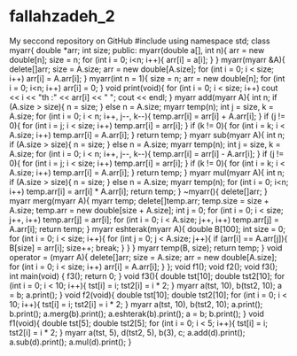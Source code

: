 # fallahzadeh_2
My seccond repository on GitHub 
#include <iostream>
using namespace std;
class myarr{
	double *arr;
	int size;
public:
	myarr(double a[], int n){
		arr = new double[n];
		size = n;
		for (int i = 0; i<n; i++){
			arr[i] = a[i];
		}
	}
	myarr(myarr &A){
		delete[]arr;
		size = A.size;
		arr = new double[A.size];
		for (int i = 0; i < size; i++)
			arr[i] = A.arr[i];
	}
	myarr(int n = 1){
		size = n;
		arr = new double[n];
		for (int i = 0; i<n; i++)
			arr[i] = 0;
	}
	void print(void){
		for (int i = 0; i < size; i++)
			cout << i << "th :" << arr[i] << " ";
		cout << endl;
	}
	myarr add(myarr A){
		int n;
		if (A.size > size){
			n = size;
		}
		else n = A.size;
		myarr temp(n);
		int j = size, k = A.size;
		for (int i = 0; i < n; i++, j--, k--){
			temp.arr[i] = arr[i] + A.arr[i];
		}
		if (j != 0){
			for (int i = j; i < size; i++)
				temp.arr[i] = arr[i];
		}
		if (k != 0){
			for (int i = k; i < A.size; i++)
				temp.arr[i] = A.arr[i];
		}
		return temp;
	}
	myarr sub(myarr A){
		int n;
		if (A.size > size){
			n = size;
		}
		else n = A.size;
		myarr temp(n);
		int j = size, k = A.size;
		for (int i = 0; i < n; i++, j--, k--){
			temp.arr[i] = arr[i] - A.arr[i];
		}
		if (j != 0){
			for (int i = j; i < size; i++)
				temp.arr[i] = arr[i];
		}
		if (k != 0){
			for (int i = k; i < A.size; i++)
				temp.arr[i] = A.arr[i];
		}
		return temp;
	}
	myarr mul(myarr A){
		int n;
		if (A.size > size){
			n = size;
		}
		else n = A.size;
		myarr temp(n);
		for (int i = 0; i<n; i++)
			temp.arr[i] = arr[i] * A.arr[i];
		return temp;
	}
	~myarr(){
		delete[]arr;
	}
	myarr merg(myarr A){
		myarr temp;
		delete[]temp.arr;
		temp.size = size + A.size;
		temp.arr = new double[size + A.size];
		int j = 0;
		for (int i = 0; i < size; j++, i++)
			temp.arr[j] = arr[i];
		for (int i = 0; i < A.size; j++, i++)
			temp.arr[j] = A.arr[i];
		return temp;
	}
	myarr eshterak(myarr A){
		double B[100];
		int size = 0;
		for (int i = 0; i < size; i++){
			for (int j = 0; j < A.size; j++){
				if (arr[i] == A.arr[j]){
					B[size] = arr[i];
					size++;
					break;
				}
			}
		}
		myarr temp(B, size);
		return temp;
	}
	void operator = (myarr A){
		delete[]arr;
		size = A.size;
		arr = new double[A.size];
		for (int i = 0; i < size; i++)
			arr[i] = A.arr[i];
	}
};
void f1();
void f2();
void f3();
int main(void)
{
	f3();
	return 0;
}
void f3(){
	double tst[10];
	double tst2[10];
	for (int i = 0; i < 10; i++){
		tst[i] = i;
		tst2[i] = i * 2;
	}
	myarr a(tst, 10), b(tst2, 10);
	a = b;
	a.print();
}
void f2(void){
	double tst[10];
	double tst2[10];
	for (int i = 0; i < 10; i++){
		tst[i] = i;
		tst2[i] = i * 2;
	}
	myarr a(tst, 10), b(tst2, 10);
	a.print();
	b.print();
	a.merg(b).print();
	a.eshterak(b).print();
	a = b;
	b.print();
}
void f1(void){
	double tst[5];
	double tst2[5];
	for (int i = 0; i < 5; i++){
		tst[i] = i;
		tst2[i] = i * 2;
	}
	myarr a(tst, 5), d(tst2, 5), b(3), c;
	a.add(d).print();
	a.sub(d).print();
	a.mul(d).print();
}
